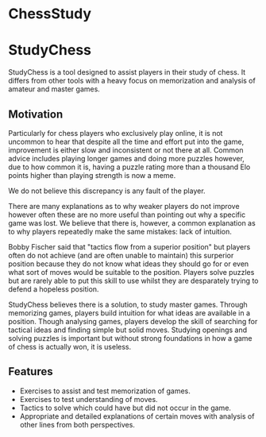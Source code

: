 # ChessStudy

# StudyChess

StudyChess is a tool designed to assist players in their study of chess. It differs from other tools with a heavy focus on memorization and analysis of amateur and master games.

## Motivation

Particularly for chess players who exclusively play online, it is not uncommon to hear that despite all the time and effort put into the game, improvement is either slow and inconsistent or not there at all. Common advice includes playing longer games and doing more puzzles however, due to how common it is, having a puzzle rating more than a thousand Elo points higher than playing strength is now a meme.

We do not believe this discrepancy is any fault of the player.

There are many explanations as to why weaker players do not improve however often these are no more useful than pointing out why a specific game was lost. We believe that there is, however, a common explanation as to why players repeatedly make the same mistakes: lack of intuition.

Bobby Fischer said that "tactics flow from a superior position" but players often do not achieve (and are often unable to maintain) this surperior position because they do not know what ideas they should go for or even what sort of moves would be suitable to the position. Players solve puzzles but are rarely able to put this skill to use whilst they are desparately trying to defend a hopeless position.

StudyChess believes there is a solution, to study master games. Through memorizing games, players build intuition for what ideas are available in a position. Though analysing games, players develop the skill of searching for tactical ideas and finding simple but solid moves. Studying openings and solving puzzles is important but without strong foundations in how a game of chess is actually won, it is useless.

## Features

 - Exercises to assist and test memorization of games.
 - Exercises to test understanding of moves.
 - Tactics to solve which could have but did not occur in the game.
 - Appropriate and detailed explanations of certain moves with analysis of other lines from both perspectives.